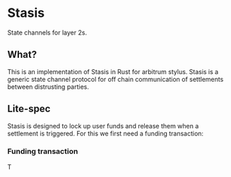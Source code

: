 # Stasis

State channels for layer 2s.

## What?

This is an implementation of Stasis in Rust for arbitrum stylus. Stasis is a generic state channel protocol for off chain communication of settlements between distrusting parties.

## Lite-spec

Stasis is designed to lock up user funds and release them when a settlement is triggered. For this we first need a funding transaction:

### Funding transaction

T
